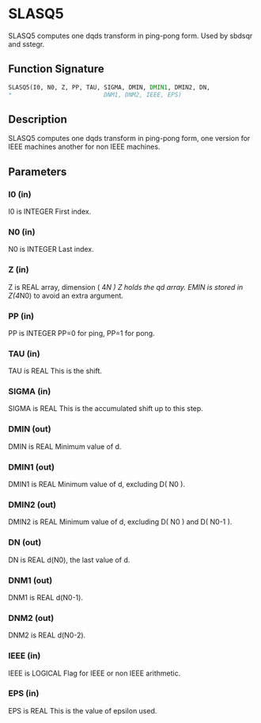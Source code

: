 # SLASQ5

SLASQ5 computes one dqds transform in ping-pong form. Used by sbdsqr and sstegr.

## Function Signature

```fortran
SLASQ5(I0, N0, Z, PP, TAU, SIGMA, DMIN, DMIN1, DMIN2, DN,
*                          DNM1, DNM2, IEEE, EPS)
```

## Description


 SLASQ5 computes one dqds transform in ping-pong form, one
 version for IEEE machines another for non IEEE machines.

## Parameters

### I0 (in)

I0 is INTEGER First index.

### N0 (in)

N0 is INTEGER Last index.

### Z (in)

Z is REAL array, dimension ( 4*N ) Z holds the qd array. EMIN is stored in Z(4*N0) to avoid an extra argument.

### PP (in)

PP is INTEGER PP=0 for ping, PP=1 for pong.

### TAU (in)

TAU is REAL This is the shift.

### SIGMA (in)

SIGMA is REAL This is the accumulated shift up to this step.

### DMIN (out)

DMIN is REAL Minimum value of d.

### DMIN1 (out)

DMIN1 is REAL Minimum value of d, excluding D( N0 ).

### DMIN2 (out)

DMIN2 is REAL Minimum value of d, excluding D( N0 ) and D( N0-1 ).

### DN (out)

DN is REAL d(N0), the last value of d.

### DNM1 (out)

DNM1 is REAL d(N0-1).

### DNM2 (out)

DNM2 is REAL d(N0-2).

### IEEE (in)

IEEE is LOGICAL Flag for IEEE or non IEEE arithmetic.

### EPS (in)

EPS is REAL This is the value of epsilon used.

